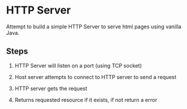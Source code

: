 # HTTP Server

Attempt to build a simple HTTP Server to serve html pages using vanilla Java.

## Steps

1. HTTP Server will listen on a port (using TCP socket)

2. Host server attempts to connect to HTTP server to send a request

3. HTTP server gets the request

4. Returns requested resource if it exists, if not return a error

